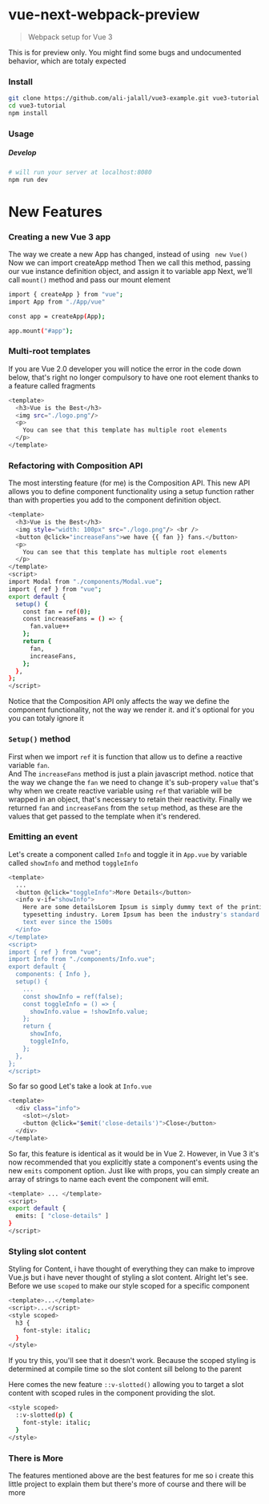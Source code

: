 # vue-next-webpack-preview

> Webpack setup for Vue 3  

This is for preview only. You might find some bugs and undocumented behavior, which are totaly expected


### Install
```sh
git clone https://github.com/ali-jalall/vue3-example.git vue3-tutorial
cd vue3-tutorial
npm install
```
### Usage
##### Develop
```sh
# will run your server at localhost:8080
npm run dev
```

# New Features

### Creating a new Vue 3 app
The way we create a new App has changed, instead of using ``` new Vue()``` 
Now we can import createApp method 
Then we call this method, passing our vue instance definition object, and assign it to variable app
Next, we'll call ``` mount() ``` method and pass our mount element
```sh
import { createApp } from "vue";
import App from "./App/vue"

const app = createApp(App);

app.mount("#app");

```

### Multi-root templates
If you are Vue 2.0 developer you will notice the error in the code down below, that's right no longer compulsory to have one root element thanks to a feature called fragments 

```sh
<template>
  <h3>Vue is the Best</h3>
  <img src="./logo.png"/>
  <p>
    You can see that this template has multiple root elements
  </p>
</template>
```

### Refactoring with Composition API
The most intersting feature (for me) is the Composition API. This new API allows you to define component functionality using a setup function rather than with properties you add to the component definition object.


```sh
<template>
  <h3>Vue is the Best</h3>
  <img style="width: 100px" src="./logo.png"/> <br />
  <button @click="increaseFans">we have {{ fan }} fans.</button>
  <p>
    You can see that this template has multiple root elements
  </p>
</template>
<script>
import Modal from "./components/Modal.vue";
import { ref } from "vue";
export default {
  setup() {
    const fan = ref(0);
    const increaseFans = () => {
      fan.value++
    };
    return {
      fan,
      increaseFans,
    };
  },
};
</script>
```

Notice that the Composition API only affects the way we define the component functionality, not the way we render it.
and it's optional for you you can totaly ignore it

### ``` Setup() ``` method
First when we import ``` ref ``` it is function that allow us to define a reactive variable ``` fan ```.  
And The ``` increaseFans ``` method is just a plain javascript method. notice that the way we change the ``` fan ``` we need to change it's sub-propery ``` value ``` that's why when we create reactive variable using ``` ref ``` that variable will be wrapped in an object, that's necessary to retain their reactivity.
Finally we returned ``` fan ``` and ``` increaseFans ``` from the ``` setup ``` method, as these are the values that get passed to the template when it's rendered.


### Emitting an event
Let's create a component called ``` Info ``` and toggle it in ``` App.vue ``` by variable called ``` showInfo ``` and method ``` toggleInfo ``` 

``` sh
<template>
  ...
  <button @click="toggleInfo">More Details</button>
  <info v-if="showInfo">
    Here are some detailsLorem Ipsum is simply dummy text of the printing and
    typesetting industry. Lorem Ipsum has been the industry's standard dummy
    text ever since the 1500s
  </info>
</template>
<script>
import { ref } from "vue";
import Info from "./components/Info.vue";
export default {
  components: { Info },
  setup() {
    ...
    const showInfo = ref(false);
    const toggleInfo = () => {
      showInfo.value = !showInfo.value;
    };
    return {
      showInfo,
      toggleInfo,
    };
  },
};
</script>
```
So far so good
Let's take a look at ``` Info.vue ```

```sh
<template>
  <div class="info">
    <slot></slot>
    <button @click="$emit('close-details')">Close</button>
  </div>
</template>
```

So far, this feature is identical as it would be in Vue 2. However, in Vue 3 it's now recommended that you explicitly state a component's events using the new ``` emits ``` component option. Just like with props, you can simply create an array of strings to name each event the component will emit.

```sh
<template> ... </template>
<script>
export default {
  emits: [ "close-details" ]
}
</script>
```

### Styling slot content
Styling for Content, i have thought of everything they can make to improve Vue.js but i have never thought of styling a slot content. Alright let's see.
Before we use ``` scoped ``` to make our style scoped for a specific component

```sh
<template>...</template>
<script>...</script>
<style scoped>
  h3 {
    font-style: italic;
  }
</style>
```
If you try this, you'll see that it doesn't work. Because the scoped styling is determined at compile time so the slot content sill belong to the parent

Here comes the new feature ``` ::v-slotted() ``` allowing you to target a slot content with scoped rules in the component providing the slot.

```sh
<style scoped>
  ::v-slotted(p) {
    font-style: italic;
  }
</style>
```

### There is More
The features mentioned above are the best features for me so i create this little project to explain them
but there's more of course and there will be more
